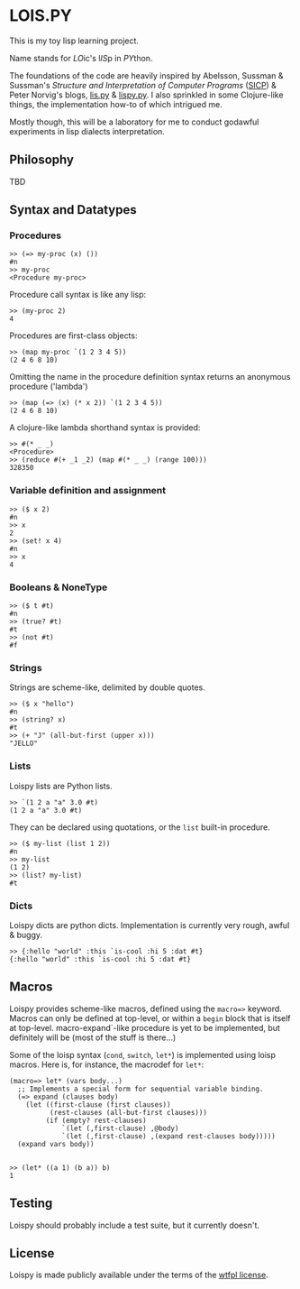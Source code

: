 LOIS.PY
=======

This is my toy lisp learning project.

Name stands for *LO*ic's l*IS*p in *PY*thon.

The foundations of the code are heavily inspired by Abelsson, Sussman & Sussman's *Structure and Interpretation of Computer Programs* ([SICP](http://mitpress.mit.edu/sicp/)) & Peter Norvig's blogs, [lis.py](http://norvig.com/lispy.html) & [lispy.py](http://norvig.com/lispy2.html). I also sprinkled in some Clojure-like things, the implementation how-to of which intrigued me.

Mostly though, this will be a laboratory for me to conduct godawful experiments in lisp dialects interpretation.

Philosophy
----------

TBD


Syntax and Datatypes
--------------------

### Procedures

    >> (=> my-proc (x) ())
    #n
    >> my-proc
    <Procedure my-proc>


Procedure call syntax is like any lisp:

    >> (my-proc 2)
    4


Procedures are first-class objects:

    >> (map my-proc `(1 2 3 4 5))
    (2 4 6 8 10)

Omitting the name in the procedure definition syntax returns an anonymous procedure ('lambda')

    >> (map (=> (x) (* x 2)) `(1 2 3 4 5))
    (2 4 6 8 10)


A clojure-like lambda shorthand syntax is provided:

    >> #(* _ _)
    <Procedure>
    >> (reduce #(+ _1 _2) (map #(* _ _) (range 100)))
    328350


### Variable definition and assignment

    >> ($ x 2)
    #n
    >> x
    2
    >> (set! x 4)
    #n
    >> x
    4


### Booleans & NoneType

    >> ($ t #t)
    #n
    >> (true? #t)
    #t
    >> (not #t)
    #f


### Strings

Strings are scheme-like, delimited by double quotes.

    >> ($ x "hello")
    #n
    >> (string? x)
    #t
    >> (+ "J" (all-but-first (upper x)))
    "JELLO"


### Lists

Loispy lists are Python lists.

    >> `(1 2 a "a" 3.0 #t)
    (1 2 a "a" 3.0 #t)

They can be declared using quotations, or the `list` built-in procedure.

    >> ($ my-list (list 1 2))
    #n
    >> my-list
    (1 2)
    >> (list? my-list)
    #t


### Dicts

Loispy dicts are python dicts.
Implementation is currently very rough, awful & buggy.

    >> {:hello "world" :this `is-cool :hi 5 :dat #t}
    {:hello "world" :this `is-cool :hi 5 :dat #t}


Macros
------

Loispy provides scheme-like macros, defined using the `macro=>` keyword. Macros can only be defined at top-level, or within a `begin` block that is itself at top-level. macro-expand`-like procedure is yet to be implemented, but definitely will be (most of the stuff is there...)

Some of the loisp syntax (`cond`, `switch`, `let*`) is implemented using loisp macros. Here is, for instance, the macrodef for `let*`:

    (macro=> let* (vars body...)
      ;; Implements a special form for sequential variable binding.
      (=> expand (clauses body)
        (let ((first-clause (first clauses))
              (rest-clauses (all-but-first clauses)))
             (if (empty? rest-clauses)
                 `(let (,first-clause) ,@body)
                 `(let (,first-clause) ,(expand rest-clauses body)))))
      (expand vars body))


    >> (let* ((a 1) (b a)) b)
    1



Testing
-------

Loispy should probably include a test suite, but it currently doesn't.

License
-------

Loispy is made publicly available under the terms of the [wtfpl license](http://www.wtfpl.net/).

